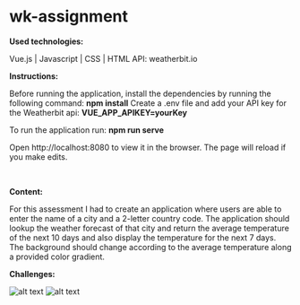 # wk-assignment

<b>Used technologies:</b>

Vue.js | Javascript | CSS | HTML
API: weatherbit.io 

<b>Instructions:</b>

Before running the application, install the dependencies by running the following command: <b>npm install</b>
Create a .env file and add your API key for the Weatherbit api: <b>VUE_APP_APIKEY=yourKey</b>

To run the application run: <b>npm run serve</b>

Open http://localhost:8080 to view it in the browser. The page will reload if you make edits.

<br/>

<b>Content:</b>

For this assessment I had to create an application where users are able to enter the name of a city and a 2-letter country code. The application should lookup the weather forecast of that city and return the average temperature of the next 10 days and also display the temperature for the next 7 days. The background should change according to the average temperature along a provided color gradient. 

<b>Challenges:</b>

![alt text](https://res.cloudinary.com/dwnm4mxrr/image/upload/v1592917680/screenshots/wk/wk-empty_kpozhe.png)
![alt text](https://res.cloudinary.com/dwnm4mxrr/image/upload/v1592917680/screenshots/wk/wk-citySelected_ruxuno.png)

